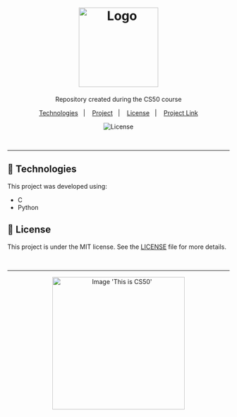 <h1 align="center">
  <img alt="Logo" src="https://github.com/user-attachments/assets/714223fd-fad5-4c09-a7bd-ec260be424da" width="180px">
</h1>

<p align="center">
 Repository created during the CS50 course
</p>

<p align="center">
  <a href="#-technologies">Technologies</a>&nbsp;&nbsp;&nbsp;|&nbsp;&nbsp;&nbsp;
  <a href="#-project">Project</a>&nbsp;&nbsp;&nbsp;|&nbsp;&nbsp;&nbsp;
  <a href="#-license">License</a>&nbsp;&nbsp;&nbsp;|&nbsp;&nbsp;&nbsp;
  <a href="#-project-link">Project Link</a>
</p>

<p align="center">
  <img alt="License" src="https://img.shields.io/static/v1?label=license&message=MIT&color=0F172A&labelColor=1D4ED8">
</p>

<br>

<!--
---
-->

<!--
##  📂 Project

<p align="center">
  <img alt="Project img 1" src="https://github.com/user-attachments/assets/0cb23027-6b11-4e6e-b52f-504b94657f6a">
</p>
-->

---

## 🚀 Technologies

This project was developed using:

- C
- Python

<!--
## 🔗 Project Link

To access the project, <a href="" target="_blank">Click Here</a>.
-->

## 📝 License

This project is under the MIT license. See the [LICENSE](./LICENSE) file for more details.

<br>

---

<p align="center">
  <img alt="Image 'This is CS50'" src="https://github.com/user-attachments/assets/4e044f9c-2ff9-409f-bc6b-9f7802f85bf1" width="300px" />
</p>
